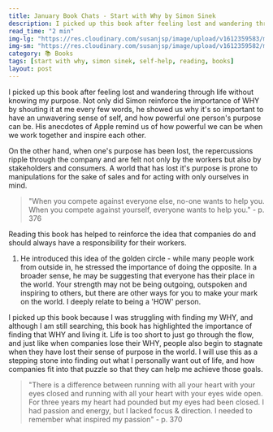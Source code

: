 ```yaml
---
title: January Book Chats - Start with Why by Simon Sinek
description: I picked up this book after feeling lost and wandering through life without knowing my purpose. Not only did Simon reinforce...
read_time: "2 min"
img-lg: "https://res.cloudinary.com/susanjsp/image/upload/v1612359583/my-blog/start-with-why-lg_jqkmkv.png"
img-sm: "https://res.cloudinary.com/susanjsp/image/upload/v1612359582/my-blog/start-with-why-sm_vifkjh.png"
category: 📚 Books
tags: [start with why, simon sinek, self-help, reading, books]
layout: post
---
```


I picked up this book after feeling lost and wandering through life without knowing my purpose. Not only did Simon reinforce the importance of WHY by shouting it at me every few words,  <!--break--> he showed us why it's so important to have an unwavering sense of self, and how powerful one person's purpose can be. His anecdotes of Apple remind us of how powerful we can be when we work together and inspire each other.

On the other hand, when one's purpose has been lost, the repercussions ripple through the company and are felt not only by the workers but also by stakeholders and consumers. A world that has lost it's purpose is prone to manipulations for the sake of sales and for acting with only ourselves in mind.

> "When you compete against everyone else, no-one wants to help you. When you compete against yourself, everyone wants to help you." - p. 376

Reading this book has helped to reinforce the idea that companies do and should always have a responsibility for their workers.

1. He introduced this idea of the golden circle - while many people work from outside in, he stressed the importance of doing the opposite. In a broader sense, he may be suggesting that everyone has their place in the world. Your strength may not be being outgoing, outspoken and inspiring to others, but there are other ways for you to make your mark on the world. I deeply relate to being a 'HOW' person.

I picked up this book because I was struggling with finding my WHY, and although I am still searching, this book has highlighted the importance of finding that WHY and living it. Life is too short to just go through the flow, and just like when companies lose their WHY, people also begin to stagnate when they have lost their sense of purpose in the world. I will use this as a stepping stone into finding out what I personally want out of life, and how companies fit into that puzzle so that they can help me achieve those goals.

> "There is a difference between running with all your heart with your eyes closed and running with all your heart with your eyes wide open. For three years my heart had pounded but my eyes had been closed. I had passion and energy, but I lacked focus & direction. I needed to remember what inspired my passion" - p. 370